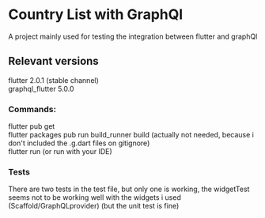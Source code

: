 # Country List with GraphQl

A project mainly used for testing the integration between flutter and graphQl

## Relevant versions

flutter 2.0.1 (stable channel)  
graphql_flutter 5.0.0  

### Commands:
flutter pub get  
flutter packages pub run build_runner build (actually not needed, because i don't included the .g.dart files on gitignore)  
flutter run (or run with your IDE)  

### Tests
There are two tests in the test file, but only one is working, the widgetTest seems not to be working well with the widgets i used (Scaffold/GraphQLprovider) (but the unit test is fine)
